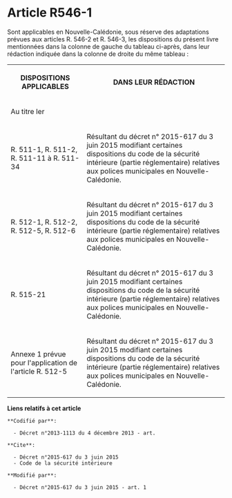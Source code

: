 # Article R546-1

Sont applicables en Nouvelle-Calédonie, sous réserve des adaptations prévues aux articles R. 546-2 et R. 546-3, les
dispositions du présent livre mentionnées dans la colonne de gauche du tableau ci-après, dans leur rédaction indiquée dans la
colonne de droite du même tableau :

<table>
  <tbody>
    <tr>
      <th>

DISPOSITIONS APPLICABLES 

</th>
      <th>

DANS LEUR RÉDACTION 

</th>
    </tr>
    <tr>
      <td valign="middle">

Au titre Ier 

</td>
      <td align="left" valign="middle"> </td>
    </tr>
    <tr>
      <td valign="middle">

R. 511-1, R. 511-2, R. 511-11 à R. 511-34 

</td>
      <td valign="middle">

Résultant du 
décret n° 2015-617 du 3 juin 2015
modifiant certaines dispositions du 
code de la sécurité intérieure (partie réglementaire)
relatives aux polices municipales en Nouvelle-Calédonie. 

</td>
    </tr>
    <tr>
      <td valign="middle">

R. 512-1, R. 512-2, R. 512-5, R. 512-6 

</td>
      <td valign="middle">

Résultant du 
décret n° 2015-617 du 3 juin 2015
modifiant certaines dispositions du 
code de la sécurité intérieure (partie réglementaire)
relatives aux polices municipales en Nouvelle-Calédonie. 

</td>
    </tr>
    <tr>
      <td valign="middle">

R. 515-21 

</td>
      <td valign="middle">

Résultant du 
décret n° 2015-617 du 3 juin 2015
modifiant certaines dispositions du 
code de la sécurité intérieure (partie réglementaire)
relatives aux polices municipales en Nouvelle-Calédonie. 

</td>
    </tr>
    <tr>
      <td valign="middle">

Annexe 1 prévue pour l'application de l'article R. 512-5 

</td>
      <td valign="middle">

Résultant du 
décret n° 2015-617 du 3 juin 2015
modifiant certaines dispositions du 
code de la sécurité intérieure (partie réglementaire)
relatives aux polices municipales en Nouvelle-Calédonie. </td>
    </tr>
  </tbody>
</table>

**Liens relatifs à cet article**

	**Codifié par**:

	  - Décret n°2013-1113 du 4 décembre 2013 - art.

	**Cite**:

	  - Décret n°2015-617 du 3 juin 2015
	  - Code de la sécurité intérieure

	**Modifié par**:

	  - Décret n°2015-617 du 3 juin 2015 - art. 1
